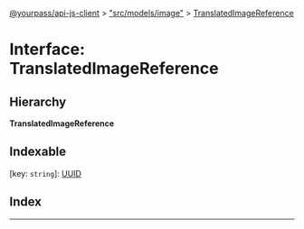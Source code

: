 [@yourpass/api-js-client](../README.md) > ["src/models/image"](../modules/_src_models_image_.md) > [TranslatedImageReference](../interfaces/_src_models_image_.translatedimagereference.md)

# Interface: TranslatedImageReference

## Hierarchy

**TranslatedImageReference**

## Indexable

\[key: `string`\]:&nbsp;[UUID](../modules/_src_models_uuid_.md#uuid)
## Index

---

